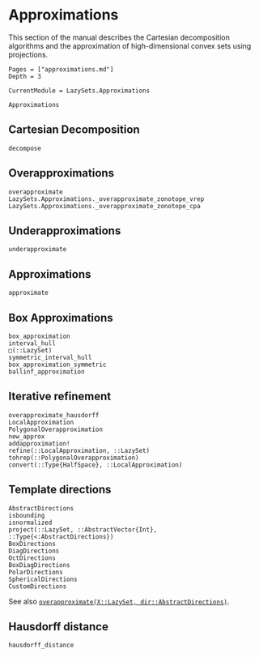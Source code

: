 # Approximations

This section of the manual describes the Cartesian decomposition algorithms and
the approximation of high-dimensional convex sets using projections.

```@contents
Pages = ["approximations.md"]
Depth = 3
```

```@meta
CurrentModule = LazySets.Approximations
```

```@docs
Approximations
```

## Cartesian Decomposition

```@docs
decompose
```

## Overapproximations

```@docs
overapproximate
LazySets.Approximations._overapproximate_zonotope_vrep
LazySets.Approximations._overapproximate_zonotope_cpa
```

## Underapproximations

```@docs
underapproximate
```

## Approximations

```@docs
approximate
```

## Box Approximations

```@docs
box_approximation
interval_hull
□(::LazySet)
symmetric_interval_hull
box_approximation_symmetric
ballinf_approximation
```

## Iterative refinement

```@docs
overapproximate_hausdorff
LocalApproximation
PolygonalOverapproximation
new_approx
addapproximation!
refine(::LocalApproximation, ::LazySet)
tohrep(::PolygonalOverapproximation)
convert(::Type{HalfSpace}, ::LocalApproximation)
```

## Template directions

```@docs
AbstractDirections
isbounding
isnormalized
project(::LazySet, ::AbstractVector{Int}, ::Type{<:AbstractDirections})
BoxDirections
DiagDirections
OctDirections
BoxDiagDirections
PolarDirections
SphericalDirections
CustomDirections
```

See also [`overapproximate(X::LazySet, dir::AbstractDirections)`](@ref).

## Hausdorff distance

```@docs
hausdorff_distance
```
